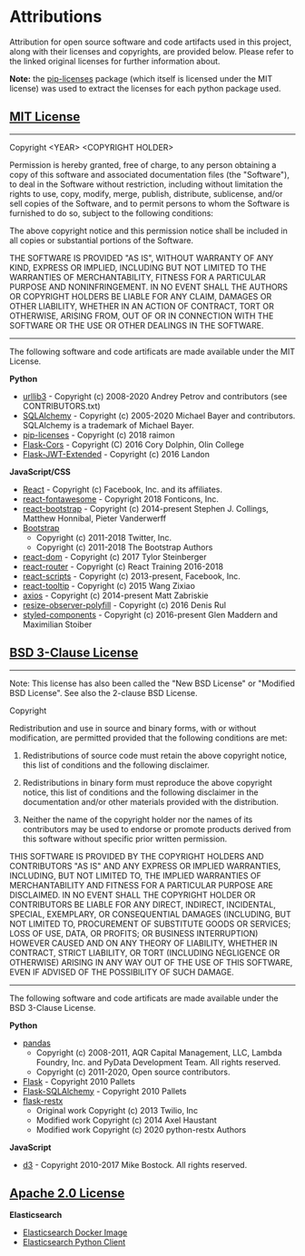 
# Attributions
Attribution for open source software and code artifacts used in this project, along with their licenses and copyrights, are provided below. Please refer to the linked original licenses for further information about.

**Note:** the [pip-licenses](https://pypi.org/project/pip-licenses/) package (which itself is licensed under the MIT license) was used to extract the licenses for each python package used.



## [MIT License](https://opensource.org/licenses/MIT)
____
Copyright \<YEAR> \<COPYRIGHT HOLDER>

Permission is hereby granted, free of charge, to any person obtaining a copy of this software and associated documentation files (the "Software"), to deal in the Software without restriction, including without limitation the rights to use, copy, modify, merge, publish, distribute, sublicense, and/or sell copies of the Software, and to permit persons to whom the Software is furnished to do so, subject to the following conditions:

The above copyright notice and this permission notice shall be included in all copies or substantial portions of the Software.

THE SOFTWARE IS PROVIDED "AS IS", WITHOUT WARRANTY OF ANY KIND, EXPRESS OR IMPLIED, INCLUDING BUT NOT LIMITED TO THE WARRANTIES OF MERCHANTABILITY, FITNESS FOR A PARTICULAR PURPOSE AND NONINFRINGEMENT. IN NO EVENT SHALL THE AUTHORS OR COPYRIGHT HOLDERS BE LIABLE FOR ANY CLAIM, DAMAGES OR OTHER LIABILITY, WHETHER IN AN ACTION OF CONTRACT, TORT OR OTHERWISE, ARISING FROM, OUT OF OR IN CONNECTION WITH THE SOFTWARE OR THE USE OR OTHER DEALINGS IN THE SOFTWARE.
___

The following software and code artificats are made available under the MIT License.

**Python**

- [urllib3](https://urllib3.readthedocs.io/en/latest/) - Copyright (c) 2008-2020 Andrey Petrov and contributors (see CONTRIBUTORS.txt)
- [SQLAlchemy](https://docs.sqlalchemy.org/en/13/copyright.html) - Copyright (c) 2005-2020 Michael Bayer and contributors. SQLAlchemy is a trademark of Michael Bayer.
- [pip-licenses](https://pypi.org/project/pip-licenses/) - Copyright (c) 2018 raimon
- [Flask-Cors](https://flask-cors.readthedocs.io/en/latest/) - Copyright (C) 2016 Cory Dolphin, Olin College
- [Flask-JWT-Extended](https://flask-jwt-extended.readthedocs.io/en/stable/) - Copyright (c) 2016 Landon

**JavaScript/CSS**

- [React](https://github.com/facebook/react/blob/master/LICENSE) - Copyright (c) Facebook, Inc. and its affiliates.
- [react-fontawesome](https://github.com/FortAwesome/react-fontawesome/blob/master/LICENSE.txt) - Copyright 2018 Fonticons, Inc.
- [react-bootstrap](https://github.com/react-bootstrap/react-bootstrap/blob/master/LICENSE) - Copyright (c) 2014-present Stephen J. Collings, Matthew Honnibal, Pieter Vanderwerff
- [Bootstrap](https://getbootstrap.com/docs/4.0/about/license/)
  - Copyright (c) 2011-2018 Twitter, Inc.
  - Copyright (c) 2011-2018 The Bootstrap Authors
- [react-dom](https://github.com/motorcycle/react-dom/blob/master/LICENSE.md) - Copyright (c) 2017 Tylor Steinberger
- [react-router](https://github.com/ReactTraining/react-router/blob/master/LICENSE) - Copyright (c) React Training 2016-2018
- [react-scripts](https://github.com/GraphCMS/react-scripts/blob/master/LICENSE) - Copyright (c) 2013-present, Facebook, Inc.
- [react-tooltip](https://github.com/wwayne/react-tooltip/blob/master/LICENSE) - Copyright (c) 2015 Wang Zixiao
- [axios](https://github.com/axios/axios/blob/master/LICENSE) - Copyright (c) 2014-present Matt Zabriskie
- [resize-observer-polyfill](https://github.com/que-etc/resize-observer-polyfill/blob/master/LICENSE) - Copyright (c) 2016 Denis Rul
- [styled-components](https://github.com/styled-components/styled-components/blob/master/LICENSE) - Copyright (c) 2016-present Glen Maddern and Maximilian Stoiber



## [BSD 3-Clause License](https://opensource.org/licenses/BSD-3-Clause)
___
Note: This license has also been called the "New BSD License" or "Modified BSD License". See also the 2-clause BSD License.

Copyright <YEAR> <COPYRIGHT HOLDER>

Redistribution and use in source and binary forms, with or without modification, are permitted provided that the following conditions are met:

1. Redistributions of source code must retain the above copyright notice, this list of conditions and the following disclaimer.

2. Redistributions in binary form must reproduce the above copyright notice, this list of conditions and the following disclaimer in the documentation and/or other materials provided with the distribution.

3. Neither the name of the copyright holder nor the names of its contributors may be used to endorse or promote products derived from this software without specific prior written permission.

THIS SOFTWARE IS PROVIDED BY THE COPYRIGHT HOLDERS AND CONTRIBUTORS "AS IS" AND ANY EXPRESS OR IMPLIED WARRANTIES, INCLUDING, BUT NOT LIMITED TO, THE IMPLIED WARRANTIES OF MERCHANTABILITY AND FITNESS FOR A PARTICULAR PURPOSE ARE DISCLAIMED. IN NO EVENT SHALL THE COPYRIGHT HOLDER OR CONTRIBUTORS BE LIABLE FOR ANY DIRECT, INDIRECT, INCIDENTAL, SPECIAL, EXEMPLARY, OR CONSEQUENTIAL DAMAGES (INCLUDING, BUT NOT LIMITED TO, PROCUREMENT OF SUBSTITUTE GOODS OR SERVICES; LOSS OF USE, DATA, OR PROFITS; OR BUSINESS INTERRUPTION) HOWEVER CAUSED AND ON ANY THEORY OF LIABILITY, WHETHER IN CONTRACT, STRICT LIABILITY, OR TORT (INCLUDING NEGLIGENCE OR OTHERWISE) ARISING IN ANY WAY OUT OF THE USE OF THIS SOFTWARE, EVEN IF ADVISED OF THE POSSIBILITY OF SUCH DAMAGE.
___

The following software and code artificats are made available under the BSD 3-Clause License.

**Python**

- [pandas](https://github.com/pandas-dev/pandas/blob/master/LICENSE)
  - Copyright (c) 2008-2011, AQR Capital Management, LLC, Lambda Foundry, Inc. and PyData Development Team. All rights reserved.
  - Copyright (c) 2011-2020, Open source contributors.
- [Flask](https://flask.palletsprojects.com/en/1.1.x/license/#source-license) - Copyright 2010 Pallets
- [Flask-SQLAlchemy](https://flask-sqlalchemy.palletsprojects.com/en/2.x/license/) - Copyright 2010 Pallets
- [flask-restx](https://flask-restx.readthedocs.io/en/latest/)
  - Original work Copyright (c) 2013 Twilio, Inc
  - Modified work Copyright (c) 2014 Axel Haustant
  - Modified work Copyright (c) 2020 python-restx Authors

**JavaScript**

- [d3](https://d3js.org/) - Copyright 2010-2017 Mike Bostock. All rights reserved.


## [Apache 2.0 License](https://www.apache.org/licenses/LICENSE-2.0)


**Elasticsearch**

- [Elasticsearch Docker Image](https://www.elastic.co/guide/en/elasticsearch/reference/current/docker.html) 
- [Elasticsearch Python Client](https://elasticsearch-py.readthedocs.io/en/master/)
